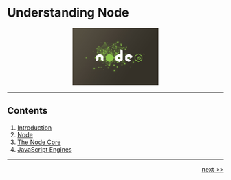 # Understanding Node

<div align="center" >
<img src="./images/node-js.jpg" width="200px">
</div>

___

## Contents

1. [Introduction](./chapters/1_introduction.md)
2. [Node](./chapters/2_node.md)
3. [The Node Core](./chapters/3_nodecore.md)
4. [JavaScript Engines]()

___

<div align="right">

[next >>](./chapters/1_introduction)